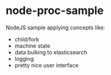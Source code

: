 # node-proc-sample  
NodeJS sample applying concepts like:
- child/fork
- machine state
- data bulking to elasticsearch
- logging
- pretty nice user interface
